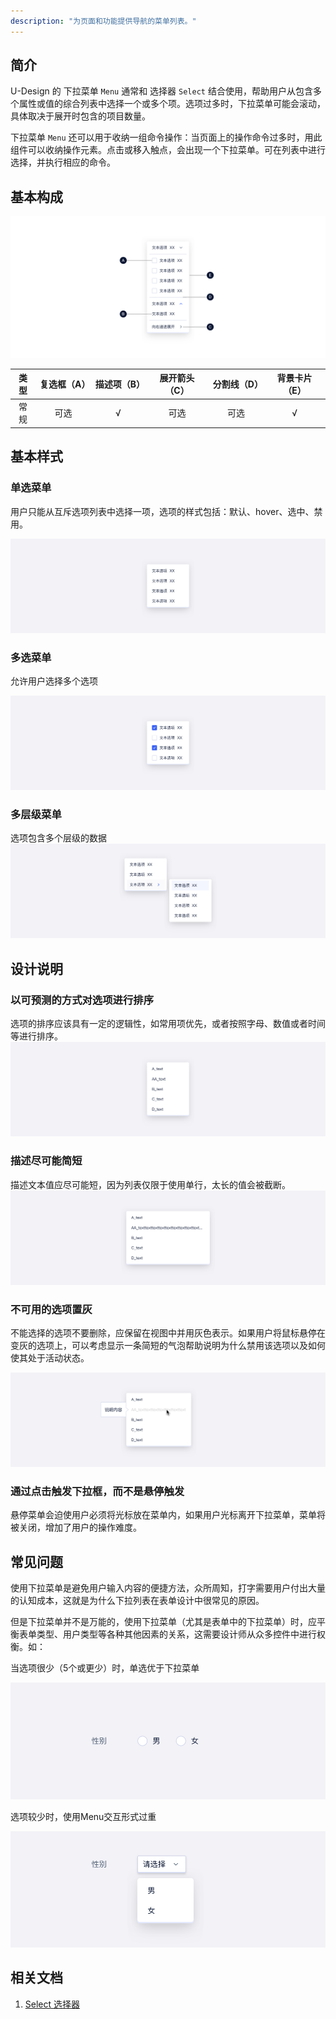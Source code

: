 ```yaml
---
description: "为页面和功能提供导航的菜单列表。"
---
```

<!--副标题具体写法见源代码模式-->

## 简介

U-Design 的 下拉菜单 `Menu` 通常和 选择器 `Select` 结合使用，帮助用户从包含多个属性或值的综合列表中选择一个或多个项。选项过多时，下拉菜单可能会滚动，具体取决于展开时包含的项目数量。

下拉菜单 `Menu` 还可以用于收纳一组命令操作：当页面上的操作命令过多时，用此组件可以收纳操作元素。点击或移入触点，会出现一个下拉菜单。可在列表中进行选择，并执行相应的命令。


## 基本构成
![1](../../../images/Menu/1-9540436.png)


| 类型 | 复选框（A） | 描述项（B） |展开箭头（C） |分割线（D） |背景卡片（E） |
| :--: | :-------: | :-------: | :-------: | :-------: | :-------: |
| 常规 |     可选     |     √     | 可选     | 可选     | √     |



## 基本样式

### 单选菜单

用户只能从互斥选项列表中选择一项，选项的样式包括：默认、hover、选中、禁用。

![2](../../../images/Menu/2-9548267.png)


### 多选菜单
允许用户选择多个选项

![3](../../../images/Menu/3-9549695.png)


### 多层级菜单
选项包含多个层级的数据
![4](../../../images/Menu/4-9550109.png)



## 设计说明

### 以可预测的方式对选项进行排序

选项的排序应该具有一定的逻辑性，如常用项优先，或者按照字母、数值或者时间等进行排序。
![5](../../../images/Menu/5-9551100.png)

### 描述尽可能简短

描述文本值应尽可能短，因为列表仅限于使用单行，太长的值会被截断。
![6](../../../images/Menu/6-9551221.png)


### 不可用的选项置灰

不能选择的选项不要删除，应保留在视图中并用灰色表示。如果用户将鼠标悬停在变灰的选项上，可以考虑显示一条简短的气泡帮助说明为什么禁用该选项以及如何使其处于活动状态。

![7](../../../images/Menu/7-9553252.png)

### 通过点击触发下拉框，而不是悬停触发
悬停菜单会迫使用户必须将光标放在菜单内，如果用户光标离开下拉菜单，菜单将被关闭，增加了用户的操作难度。



## 常见问题
使用下拉菜单是避免用户输入内容的便捷方法，众所周知，打字需要用户付出大量的认知成本，这就是为什么下拉列表在表单设计中很常见的原因。

但是下拉菜单并不是万能的，使用下拉菜单（尤其是表单中的下拉菜单）时，应平衡表单类型、用户类型等各种其他因素的关系，这需要设计师从众多控件中进行权衡。如：

<div class="u-md-flex-without-bg">
   <div class="u-md-mr24">
      <p><i class="u-md-suggested"></i>当选项很少（5个或更少）时，单选优于下拉菜单</p>
      <img src="../../../images/Menu/8.0.png" alt="image alt" title="desc" />
   </div>
   <div>
      <p><i class="u-md-not-suggested"></i>选项较少时，使用Menu交互形式过重</p>
      <img src="../../../images/Menu/8.1.png" alt="image alt" title="desc" />
   </div>
</div>





<!--

## 主题

| 内容 | 值           | 默认值  |
| :--- | :----------- | :------ |
| icon | icon/nothing | nothing |
| icon | icon/nothing | nothing |

-->


## 相关文档

1. [Select 选择器](/component/Select/)

